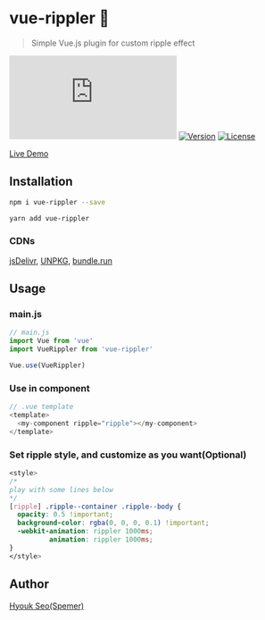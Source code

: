 # vue-rippler 🎉

> Simple Vue.js plugin for custom ripple effect

[![Gzipsize](https://img.badgesize.io/spemer/vue-rippler/master/src/vue-rippler.js?compression=gzip)](https://www.npmjs.com/package/vue-rippler)
[![Version](https://img.shields.io/npm/v/vue-rippler.svg)](https://www.npmjs.com/package/vue-rippler)
[![License](https://img.shields.io/npm/l/vue-rippler.svg)](https://github.com/spemer/vue-rippler)

[Live Demo](https://spemer.github.io/vue-rippler/)

## Installation

``` bash
npm i vue-rippler --save
```

``` bash
yarn add vue-rippler
```

### CDNs

[jsDelivr](https://cdn.jsdelivr.net/npm/vue-rippler/),
[UNPKG](https://unpkg.com/vue-rippler/),
[bundle.run](https://bundle.run/vue-rippler)

## Usage

### main.js

``` javascript
// main.js
import Vue from 'vue'
import VueRippler from 'vue-rippler'

Vue.use(VueRippler)
```

### Use in component

``` javascript
// .vue template
<template>
  <my-component ripple="ripple"></my-component>
</template>
```

### Set ripple style, and customize as you want(Optional)

``` css
<style>
/*
play with some lines below
*/
[ripple] .ripple--container .ripple--body {
  opacity: 0.5 !important;
  background-color: rgba(0, 0, 0, 0.1) !important;
  -webkit-animation: rippler 1000ms;
          animation: rippler 1000ms;
}
</style>
```

## Author

[Hyouk Seo(Spemer)](https://github.com/spemer)
